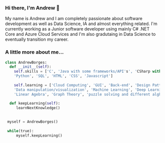 ### Hi there, I'm Andrew 👋

My name is Andrew and I am completely passionate about software development as well as Data Science, IA and almost everything related. I'm currently working as a Junior software developer using mainly C# .NET Core and Azure Cloud Services and I'm also gradutaing in Data Science to eventually transition my career.

### A little more about me...

```python
class AndrewBorges:
  def __init__(self):
    self.skills = ['C', 'Java with some frameworks/API's', 'CSharp with API's and frameworks',
    'Python', 'SQL', 'HTML', 'CSS', 'Javascript']
    
    self.learning = ['Cloud Computing', 'GUI', 'Back-end', 'Design Patterns',
    'Data manipulation/visualization', 'Machine Learning', 'Deep Learning', 'statistics',
    'Linear Agebra', 'Graph Theory', 'puzzle solving and different alghorithms']
 
  def keepLearning(self):
     learnNextKnowledge()
    
    
 myself = AndrewBorges()
 
 while(true):
     myself.keepLearning()
```
